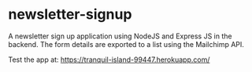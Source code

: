 # newsletter-signup
A newsletter sign up application using NodeJS and Express JS in the backend. 
The form details are exported to a list using the Mailchimp API.

Test the app at: https://tranquil-island-99447.herokuapp.com/
